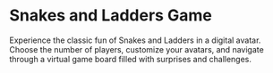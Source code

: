 # Snakes and Ladders Game

Experience the classic fun of Snakes and Ladders in a digital avatar. Choose the number of players, customize your avatars, and navigate through a virtual game board filled with surprises and challenges.